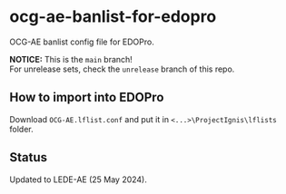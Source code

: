 # ocg-ae-banlist-for-edopro
OCG-AE banlist config file for EDOPro.

**NOTICE:** This is the `main` branch!  
For unrelease sets, check the `unrelease` branch of this repo.

## How to import into EDOPro
Download `OCG-AE.lflist.conf` and put it in `<...>\ProjectIgnis\lflists` folder.

## Status
Updated to LEDE-AE (25 May 2024).
